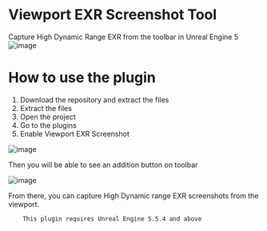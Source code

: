# Viewport EXR Screenshot Tool
 Capture High Dynamic Range EXR from the toolbar in Unreal Engine 5
 ![image](https://github.com/user-attachments/assets/b7f7e7fa-f3d9-431a-bcea-89c517c78ef0)


# How to use the plugin

1) Download the repository and extract the files
2) Extract the files
3) Open the project
4) Go to the plugins
5) Enable Viewport EXR Screenshot
   
![image](https://github.com/user-attachments/assets/50eff91e-2a13-4d09-8693-4273f9f9648e)

Then you will be able to see an addition button on toolbar

![image](https://github.com/user-attachments/assets/042d0b76-c9bd-41a5-bd7e-72a79a7f19b8)

From there, you can capture High Dynamic range EXR screenshots from the  viewport.

        This plugin requires Unreal Engine 5.5.4 and above 
 
